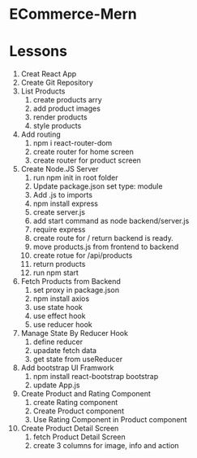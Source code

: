 # ECommerce-Mern

# Lessons

1. Creat React App
2. Create Git Repository
3. List Products
   1. create products arry
   2. add product images
   3. render products
   4. style products
4. Add routing
   1. npm i react-router-dom
   2. create router for home screen
   3. create router for product screen
5. Create Node.JS Server
   1. run npm init in root folder
   2. Update package.json set type: module
   3. Add .js to imports
   4. npm install express
   5. create server.js
   6. add start command as node backend/server.js
   7. require express
   8. create route for / return backend is ready.
   9. move products.js from frontend to backend
   10. create rotue for /api/products
   11. return products
   12. run npm start
6. Fetch Products from Backend
   1. set proxy in package.json
   2. npm install axios
   3. use state hook
   4. use effect hook
   5. use reducer hook
7. Manage State By Reducer Hook
   1. define reducer
   2. upadate fetch data
   3. get state from useReducer
8. Add bootstrap UI Framwork
   1. npm install react-bootstrap bootstrap
   2. update App.js
9. Create Product and Rating Component
   1. create Rating component
   2. Create Product component
   3. Use Rating Component in Product component
10. Create Product Detail Screen
    1. fetch Product Detail Screen
    2. create 3 columns for image, info and action
